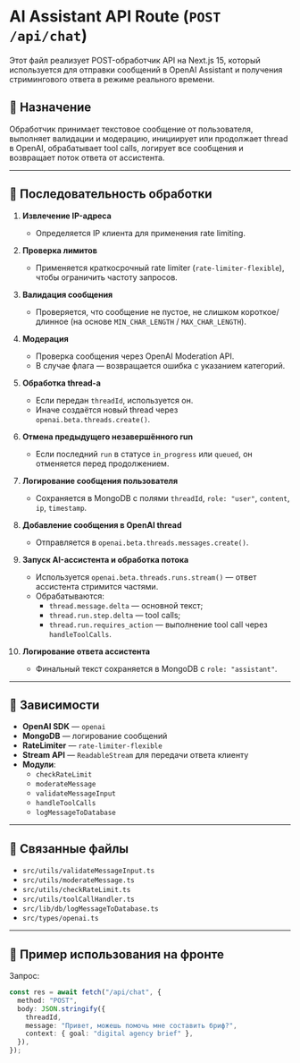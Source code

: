 # AI Assistant API Route (`POST /api/chat`)

Этот файл реализует POST-обработчик API на Next.js 15, который используется для отправки сообщений в OpenAI Assistant и получения стримингового ответа в режиме реального времени.

## 📌 Назначение

Обработчик принимает текстовое сообщение от пользователя, выполняет валидации и модерацию, инициирует или продолжает thread в OpenAI, обрабатывает tool calls, логирует все сообщения и возвращает поток ответа от ассистента.

---

## 🔄 Последовательность обработки

1. **Извлечение IP-адреса**

   - Определяется IP клиента для применения rate limiting.

2. **Проверка лимитов**

   - Применяется краткосрочный rate limiter (`rate-limiter-flexible`), чтобы ограничить частоту запросов.

3. **Валидация сообщения**

   - Проверяется, что сообщение не пустое, не слишком короткое/длинное (на основе `MIN_CHAR_LENGTH` / `MAX_CHAR_LENGTH`).

4. **Модерация**

   - Проверка сообщения через OpenAI Moderation API.
   - В случае флага — возвращается ошибка с указанием категорий.

5. **Обработка thread-а**

   - Если передан `threadId`, используется он.
   - Иначе создаётся новый thread через `openai.beta.threads.create()`.

6. **Отмена предыдущего незавершённого run**

   - Если последний `run` в статусе `in_progress` или `queued`, он отменяется перед продолжением.

7. **Логирование сообщения пользователя**

   - Сохраняется в MongoDB с полями `threadId`, `role: "user"`, `content`, `ip`, `timestamp`.

8. **Добавление сообщения в OpenAI thread**

   - Отправляется в `openai.beta.threads.messages.create()`.

9. **Запуск AI-ассистента и обработка потока**

   - Используется `openai.beta.threads.runs.stream()` — ответ ассистента стримится частями.
   - Обрабатываются:
     - `thread.message.delta` — основной текст;
     - `thread.run.step.delta` — tool calls;
     - `thread.run.requires_action` — выполнение tool call через `handleToolCalls`.

10. **Логирование ответа ассистента**
    - Финальный текст сохраняется в MongoDB с `role: "assistant"`.

---

## 🧱 Зависимости

- **OpenAI SDK** — `openai`
- **MongoDB** — логирование сообщений
- **RateLimiter** — `rate-limiter-flexible`
- **Stream API** — `ReadableStream` для передачи ответа клиенту
- **Модули**:
  - `checkRateLimit`
  - `moderateMessage`
  - `validateMessageInput`
  - `handleToolCalls`
  - `logMessageToDatabase`

---

## 📂 Связанные файлы

- `src/utils/validateMessageInput.ts`
- `src/utils/moderateMessage.ts`
- `src/utils/checkRateLimit.ts`
- `src/utils/toolCallHandler.ts`
- `src/lib/db/logMessageToDatabase.ts`
- `src/types/openai.ts`

---

## 🧪 Пример использования на фронте

Запрос:

```ts
const res = await fetch("/api/chat", {
  method: "POST",
  body: JSON.stringify({
    threadId,
    message: "Привет, можешь помочь мне составить бриф?",
    context: { goal: "digital agency brief" },
  }),
});
```
